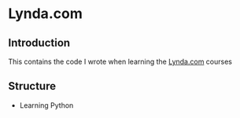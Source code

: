 # Lynda.com

## Introduction
This contains the code I wrote when learning the [Lynda.com](https://www.lynda.com) courses

## Structure
- Learning Python